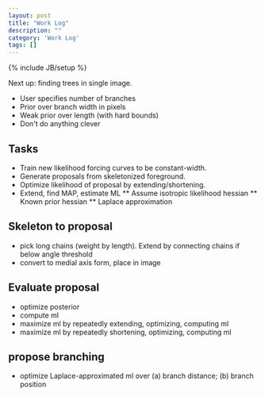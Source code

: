 ```yaml
---
layout: post
title: "Work Log"
description: ""
category: 'Work Log'
tags: []
---
```

{% include JB/setup %}

Next up: finding trees in single image.

* User specifies number of branches
* Prior over branch width in pixels
* Weak prior over length (with hard bounds) 
* Don't do anything clever

Tasks
------
* Train new likelihood forcing curves to be constant-width.
* Generate proposals from skeletonized foreground.
* Optimize likelihood of proposal by extending/shortening.
* Extend, find MAP, estimate ML
** Assume isotropic likelihood hessian
** Known prior hessian
** Laplace approximation

Skeleton to proposal
---------------------
* pick long chains (weight by length).  Extend by connecting chains if below angle threshold
* convert to medial axis form, place in image

Evaluate proposal
----------------
* optimize posterior
* compute ml
* maximize ml by repeatedly extending, optimizing, computing ml
* maximize ml by repeatedly shortening, optimizing, computing ml

propose branching
-------------------
* optimize Laplace-approximated ml over  (a) branch distance; (b) branch position
